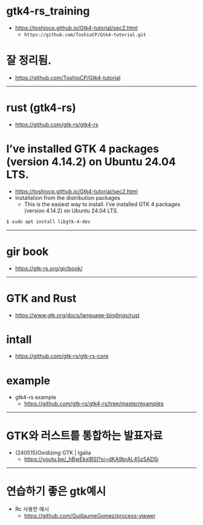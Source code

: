 # gtk4-rs_training
- https://toshiocp.github.io/Gtk4-tutorial/sec2.html
  - `https://github.com/ToshioCP/Gtk4-tutorial.git`

# 잘 정리됨.
- https://github.com/ToshioCP/Gtk4-tutorial

<hr />

# rust (gtk4-rs)

- https://github.com/gtk-rs/gtk4-rs


# I’ve installed GTK 4 packages (version 4.14.2) on Ubuntu 24.04 LTS.

- https://toshiocp.github.io/Gtk4-tutorial/sec2.html
- Installation from the distribution packages
  - This is the easiest way to install. I’ve installed GTK 4 packages (version 4.14.2) on Ubuntu 24.04 LTS.

```bash
$ sudo apt install libgtk-4-dev
```

<hr />

# gir book 

- https://gtk-rs.org/gir/book/

<hr>

# GTK and Rust

- https://www.gtk.org/docs/language-bindings/rust

# intall 

- https://github.com/gtk-rs/gtk-rs-core

# example

- gtk4-rs example
  - https://github.com/gtk-rs/gtk4-rs/tree/master/examples

<hr>

# GTK와 러스트를 통합하는 발표자료
- (240515)Oxidizing GTK | Igalia
  - https://youtu.be/_hBwEkxlBSI?si=dKA9brAL45zSAD5i

<hr />

# 연습하기 좋은 gtk예시
- Rc 사용한 예시
  - https://github.com/GuillaumeGomez/process-viewer
